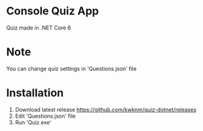 # Console Quiz App
Quiz made in .NET Core 6

# Note
You can change quiz settings in 'Questions.json' file

# Installation
1. Download latest release https://github.com/kwknm/quiz-dotnet/releases
2. Edit 'Questions.json' file
3. Run 'Quiz.exe'
